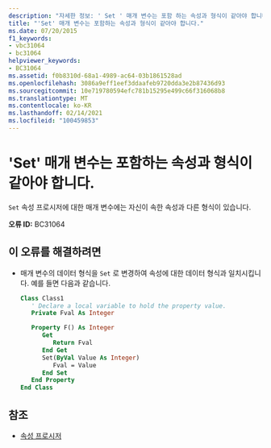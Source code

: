 ```yaml
---
description: "자세한 정보: ' Set ' 매개 변수는 포함 하는 속성과 형식이 같아야 합니다."
title: "'Set' 매개 변수는 포함하는 속성과 형식이 같아야 합니다."
ms.date: 07/20/2015
f1_keywords:
- vbc31064
- bc31064
helpviewer_keywords:
- BC31064
ms.assetid: f0b8310d-68a1-4989-ac64-03b1861528ad
ms.openlocfilehash: 3086a9eff1eef3ddaafeb9720dda3e2b87436d93
ms.sourcegitcommit: 10e719780594efc781b15295e499c66f316068b8
ms.translationtype: MT
ms.contentlocale: ko-KR
ms.lasthandoff: 02/14/2021
ms.locfileid: "100459853"
---
```

# <a name="set-parameter-must-have-the-same-type-as-the-containing-property"></a>'Set' 매개 변수는 포함하는 속성과 형식이 같아야 합니다.

`Set` 속성 프로시저에 대한 매개 변수에는 자신이 속한 속성과 다른 형식이 있습니다.  
  
 **오류 ID:** BC31064  
  
## <a name="to-correct-this-error"></a>이 오류를 해결하려면  
  
- 매개 변수의 데이터 형식을 `Set` 로 변경하여 속성에 대한 데이터 형식과 일치시킵니다. 예를 들면 다음과 같습니다.  
  
    ```vb  
    Class Class1  
       ' Declare a local variable to hold the property value.  
       Private Fval As Integer  
  
       Property F() As Integer  
          Get  
             Return Fval  
          End Get  
          Set(ByVal Value As Integer)  
             Fval = Value  
          End Set  
       End Property  
    End Class  
    ```  
  
## <a name="see-also"></a>참조

- [속성 프로시저](../programming-guide/language-features/procedures/property-procedures.md)
